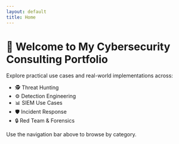 ```yaml
---
layout: default
title: Home
---
```


# 👋 Welcome to My Cybersecurity Consulting Portfolio

Explore practical use cases and real-world implementations across:

- 🕵️ Threat Hunting
- ⚙️ Detection Engineering
- 📊 SIEM Use Cases
- 🛡️ Incident Response
- 🔒 Red Team & Forensics

Use the navigation bar above to browse by category.


